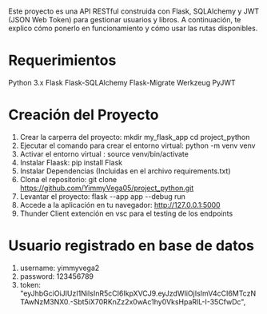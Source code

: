 # 
Este proyecto es una API RESTful construida con Flask, SQLAlchemy y JWT (JSON Web Token) para gestionar usuarios y libros. A continuación, te explico cómo ponerlo en funcionamiento y cómo usar las rutas disponibles.

# Requerimientos

Python 3.x
Flask
Flask-SQLAlchemy
Flask-Migrate
Werkzeug
PyJWT

# Creación  del Proyecto

1. Crear la carperra del proyecto: mkdir my_flask_app  cd project_python
2. Ejecutar el comando para crear el entorno virtual: python -m venv venv
3. Activar el entorno virtual : source venv/bin/activate
4. Instalar Flaask: pip install Flask
5. Instalar Dependencias (Incluidas en el archivo requirements.txt)
6. Clona el repositorio: git clone https://github.com/YimmyVega05/project_python.git
7. Levantar el proyecto: flask --app app --debug run
8. Accede a la aplicación en tu navegador: http://127.0.0.1:5000
9. Thunder Client extención en vsc para el testing de los endpoints




# Usuario registrado en base de datos
1. username: yimmyvega2
2. password: 123456789
3. token: "eyJhbGciOiJIUzI1NiIsInR5cCI6IkpXVCJ9.eyJzdWIiOjIsImV4cCI6MTczNTAwNzM3NX0.-Sbt5iX70RKnZz2x0wAc1hy0VksHpaRlL-I-35CfwDc",